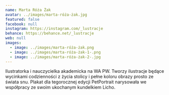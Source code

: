 ```yaml
---
name: Marta Róża Żak
avatar: ../images/marta-róża-żak.jpg
featured: false
facebook: null
instagram: https://instagram.com/_lustracje
behance: https://behance.net/_lustracje
web: null
images:
  - image: ../images/marta-róża-żak.png
  - image: ../images/marta-róża-żak-1-.png
  - image: ../images/marta-róża-żak-2-.jpg
---
```

Ilustratorka i nauczycielka akademicka na WA PW. Tworzy ilustracje będące wycinkami codzienności z życia stolicy i pełne koloru obrazy prosto ze świata snu. Plakat dla tegorocznej edycji PetPortrait narysowała we współpracy ze swoim ukochanym kundelkiem Licho. 
